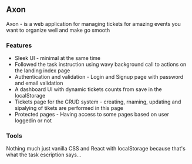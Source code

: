 ## Axon

Axon - is a web application for managing tickets for amazing events you want to organize well and make go smooth

### Features

- Sleek UI - minimal at the same time
- Followed the task instruction using wavy background call to actions on the landing index page
- Authentication and validation - Login and Signup page with password and email validation
- A dashboard UI with dynamic tickets counts from save in the localStorage
- Tickets page for the CRUD system - creating, rnaming, updating and sipalying of tikets are performed in this page
- Protected pages - Having access to some pages based on user loggedin or not

### Tools

Nothing much just vanilla CSS and React with localStorage because that's what the task escription says...
